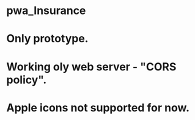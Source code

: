 # pwa_Insurance

# Only prototype.
# Working oly web server - "CORS policy".
# Apple icons not supported for now.

 
